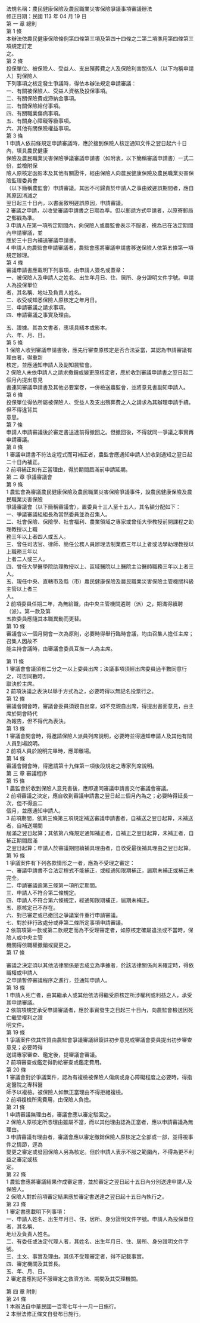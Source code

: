 法規名稱：農民健康保險及農民職業災害保險爭議事項審議辦法  
修正日期：民國 113 年 04 月 19 日  
第 一 章 總則  
第 1 條  
本辦法依農民健康保險條例第四條第三項及第四十四條之二第二項準用第四條第三項規定訂定  
之。  
第 2 條  
投保單位、被保險人、受益人、支出殯葬費之人及保險利害關係人（以下均稱申請人）對保險人  
下列事項之核定發生爭議時，得依本辦法規定申請審議：  
一、有關被保險人、受益人資格及投保事項。  
二、有關保險費或滯納金事項。  
三、有關保險給付事項。  
四、有關職業傷病事項。  
五、有關身心障礙等級事項。  
六、其他有關保險權益事項。  
第 3 條  
1 申請人依前條規定申請審議時，應於接到保險人核定通知文件之翌日起六十日內，填具農民健康  
保險及農民職業災害保險爭議審議申請書（如附表，以下簡稱審議申請書）一式二份，並檢附保  
險人原核定函影本及其他有關證件，經由保險人向農民健康保險及農民職業災害保險監理委員會  
（以下簡稱農監會）申請審議。其因不可歸責於申請人之事由致遲誤期間者，應自其原因消滅之  
翌日起三十日內，以書面敘明遲誤原因，申請審議。  
2 審議之申請，以收受審議申請書之日期為準。但以郵遞方式申請者，以原寄郵局之郵戳為準。  
3 申請人在第一項所定期間內，向保險人或農監會表示不服者，視為已在法定期間內申請審議，並  
應於三十日內補送審議申請書。  
4 申請人向農監會申請審議者，農監會應將審議申請書移送保險人依第五條第一項規定辦理。  
第 4 條  
審議申請書應載明下列事項，由申請人簽名或蓋章：  
一、被保險人及申請人之姓名、出生年月日、住、居所、身分證明文件字號。申請人為投保單位  
者，其名稱、地址及負責人姓名。  
二、收受或知悉保險人原核定之年月日。  
三、申請審議之請求事項。  
四、申請審議之事實及理由。  


五、證據。其為文書者，應填具繕本或影本。  
六、年、月、日。  
第 5 條  
1 保險人收到審議申請書後，應先行審查原核定是否合法妥當，其認為申請審議有理由者，得重新  
核定，並應通知申請人及副知農監會。  
2 保險人未依申請人之請求撤銷或變更原核定者，應於收到審議申請書之翌日起二個月內提出意見  
書連同審議申請書及其他必要案卷，一併檢送農監會，並將意見書副知申請人。  
第 6 條  
投保單位得依所屬被保險人、受益人及支出殯葬費之人之請求為其辦理申請手續。但不得違背其  
意思。  
第 7 條  
申請人申請審議後於審定書送達前得撤回之。但撤回後，不得就同一爭議之事實再申請審議。  
第 8 條  
1 審議申請書不符法定程式而可補正者，農監會應通知申請人於收到通知之翌日起二十日內補正。  
2 前項補正如有正當理由，得於期間屆滿前申請延期。  
第 二 章 爭議審議會  
第 9 條  
1 農監會為審議農民健康保險及農民職業災害保險爭議事件，設農民健康保險及農民職業災害保險  
爭議審議會（以下簡稱審議會），置委員十三人至十五人，其名額分配如下：  
一、爭議審議組組長為當然委員並為召集人。  
二、社會保險、保險學、社會福利、農業領域之專家或曾任大學教授前開課程之助理教授以上職  
務三年以上者四人或五人。  
三、曾任司法官、律師、簡任公務人員辦理法制業務三年以上者或法學助理教授以上職務三年以  
上者二人或三人。  
四、曾任大學醫學院助理教授以上、區域醫院以上醫院主治醫師職務三年以上者三人。  
五、現任中央、直轄市及縣（市）農民健康保險及農民職業災害保險主管機關科級主管以上者三  
人。  
2 前項委員任期二年，為無給職，由中央主管機關遴聘（派）之，期滿得續聘（派）。第一款及第  
五款委員應隨其本職異動而更替。  
第 10 條  
審議會以一個月開會一次為原則，必要時得舉行臨時會議，均由召集人擔任主席；召集人因故不  
能主持會議時，由審議會委員互推一人為主席。  


第 11 條  
1 審議會會議須有二分之一以上委員出席；決議事項須經出席委員過半數同意行之，可否同數時，  
取決於主席。  
2 前項決議之表決以舉手方式為之，必要時得以無記名投票行之。  
第 12 條  
審議會開會時，審議會委員須親自出席，如不克親自出席，得提出書面意見，由主席於開會時代  
為報告，但不得代為表決。  
第 13 條  
1 審議會開會時，得邀請保險人派員列席說明，必要時並得通知申請人及其他有關人員到場說明。  
2 前項人員於說明完畢時，應即離場。  
第 14 條  
審議會開會時，得邀請第十九條第一項後段規定之專家列席說明。  
第 三 章 審議程序  
第 15 條  
1 農監會於收到保險人意見書後，應即連同審議申請書交付審議會審議。  
2 前項審議之決定，應自收到審議申請書之翌日起三個月內為之；必要時得延長一次，但不得逾二  
個月，並應通知申請人。  
3 前項期間，依第三條第三項規定補送審議申請書者，自補送之翌日起算，未補送者，自補送期間  
屆滿之翌日起算；其依第八條規定通知補正者，自補正之翌日起算，未補正者，自補正期間屆滿  
之翌日起算；申請人於審議期間續補具理由者，自收受最後補具理由之翌日起算。  
第 16 條  
1 爭議案件有下列各款情形之一者，應為不受理之審定：  
一、審議申請書不合法定程式不能補正，或經通知限期補正，屆期未補正或補正未完全。  
二、申請審議逾第三條第一項所定期間。  
三、申請人不符合第二條規定。  
四、申請人不符合第六條規定，經通知限期補正，屆期未補正。  
五、原核定已不存在。  
六、對已審定或已撤回之爭議案件重行申請審議。  
七、對於非行政處分或非第二條所定事項申請審議。  
2 依前項第一款或第二款規定而為不受理審定者，如原核定確屬違法或不當時，保險人或中央主管  
機關得依職權撤銷或變更之。  
第 17 條  


審議之決定須以其他法律關係是否成立為準據者，於該法律關係尚未確定時，得依職權或申請人  
之申請暫停審議程序之進行，並通知申請人。  
第 18 條  
1 申請人死亡者，由其繼承人或其他依法得繼受原核定所涉權利或利益之人，承受其申請審議。  
2 依前項規定承受申請審議者，應於事實發生之日起三十日內，向農監會檢送因死亡繼受權利之證  
明文件。  
第 19 條  
1 爭議案件依其性質由農監會爭議審議組簽註初步意見或審議會委員提出初步審查意見；必要時得  
送請專家審查、鑑定後，提審議會審議。  
2 前項審查或鑑定得酌給審查或鑑定費用。  
第 20 條  
1 審議會對於爭議案件，認為有複檢被保險人傷病或身心障礙程度之必要時，得指定醫院之專科醫  
師予以複檢。被保險人如無正當理由不得拒絕複檢。  
2 前項複檢所需費用，由保險人負擔。  
第 21 條  
1 申請審議無理由者，審議會應以審定駁回之。  
2 保險人原核定所憑理由雖屬不當，而以其他理由認為正當者，應以申請審議為無理由。  
3 申請審議有理由者，審議會應以審定撤銷保險人原核定之全部或一部，並得視事件之情節，逕為  
變更之審定或發回保險人另為核定。但於申請人表示不服之範圍內，不得為更不利益之審定或核  
定。  
第 22 條  
1 農監會應將審議結果作成審定書，並於審定之翌日起十五日內分別送達申請人及保險人。  
2 保險人對於前項審定結果應於審定書送達之翌日起十五日內執行之。  
第 23 條  
1 審定書應載明下列事項：  
一、申請人姓名、出生年月日、住、居所、身分證明文件字號。申請人為投保單位者，其名稱、  
地址及負責人姓名。  
二、有委任或法定代理人者，其姓名、出生年月日、住、居所、身分證明文件字號。  
三、主文、事實及理由。其係不受理審定者，得不記載事實。  
四、審定機關及其首長。  
五、年、月、日。  
2 審定書應附記不服審定之救濟方法、期間及其受理機關。  


第 四 章 附則  
第 24 條  
1 本辦法自中華民國一百零七年十一月一日施行。  
2 本辦法修正條文自發布日施行。  


